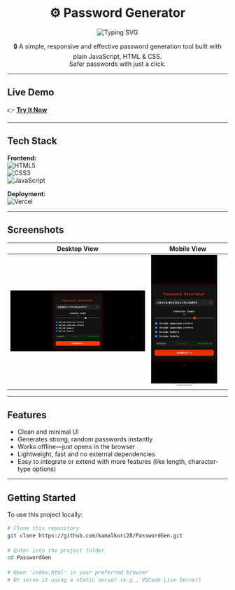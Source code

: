 <h1 align="center">⚙️ Password Generator</h1>

<p align="center">
  <img src="https://readme-typing-svg.herokuapp.com?font=Fira+Code&size=24&pause=1000&color=4CAF50&center=true&vCenter=true&width=435&lines=Hi+%F0%9F%94%92+I'm+Kamal;Easy+&+Secure+Password+Generator;HTML+%7C+CSS+%7C+JavaScript" alt="Typing SVG" />
</p>

<p align="center">
  🔒 A simple, responsive and effective password generation tool built with plain JavaScript, HTML & CSS.<br>
  Safer passwords with just a click.
</p>

---

##  Live Demo

👉 **[Try It Now](https://password-gen-wine.vercel.app)**

---

##  Tech Stack

**Frontend:**  
![HTML5](https://img.shields.io/badge/HTML5-E34F26?style=for-the-badge&logo=html5&logoColor=white)  
![CSS3](https://img.shields.io/badge/CSS3-1572B6?style=for-the-badge&logo=css3&logoColor=white)  
![JavaScript](https://img.shields.io/badge/JavaScript-ES6+-F7DF1E?style=for-the-badge&logo=javascript&logoColor=black)

**Deployment:**  
![Vercel](https://img.shields.io/badge/Deployed%20on-Vercel-black?style=for-the-badge&logo=vercel)

---

##  Screenshots

| Desktop View | Mobile View |
|--------------|-------------|
| <img src="./screenshots/01_Home.png" alt="Homepage Screenshot" width="100%" /> | <img src="./screenshots/02_Responsive.png" alt="Mobile Screenshot" width="90%" /> |

---

##  Features

-  Clean and minimal UI  
-  Generates strong, random passwords instantly  
-  Works offline—just opens in the browser  
-  Lightweight, fast and no external dependencies  
-  Easy to integrate or extend with more features (like length, character-type options)

---

##  Getting Started

To use this project locally:

```bash
# Clone this repository
git clone https://github.com/kamalkori28/PasswordGen.git

# Enter into the project folder
cd PasswordGen

# Open 'index.html' in your preferred browser
# Or serve it using a static server (e.g., VSCode Live Server)
